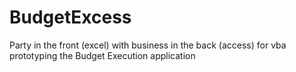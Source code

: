 # BudgetExcess
Party in the front (excel) with business in the back (access) for vba prototyping the Budget Execution application
